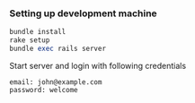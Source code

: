 
### Setting up development machine

``` ruby
bundle install
rake setup
bundle exec rails server
```

Start server and login with following credentials

```
email: john@example.com
password: welcome
```